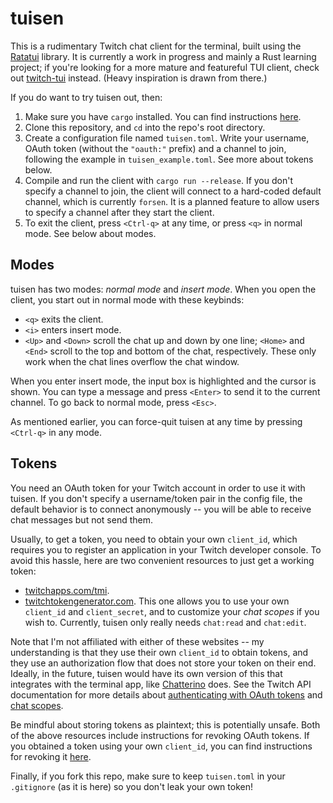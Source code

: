 # tuisen

This is a rudimentary Twitch chat client for the terminal, built using the [Ratatui](https://github.com/ratatui-org/ratatui) library. It is currently a work in progress and mainly a Rust learning project; if you're looking for a more mature and featureful TUI client, check out [twitch-tui](https://github.com/Xithrius/twitch-tui) instead. (Heavy inspiration is drawn from there.)

If you do want to try tuisen out, then:

1. Make sure you have `cargo` installed. You can find instructions [here](https://www.rust-lang.org/tools/install).
2. Clone this repository, and `cd` into the repo's root directory.
3. Create a configuration file named `tuisen.toml`. Write your username, OAuth token (without the `"oauth:"` prefix) and a channel to join, following the example in `tuisen_example.toml`. See more about tokens below.
4. Compile and run the client with `cargo run --release`. If you don't specify a channel to join, the client will connect to a hard-coded default channel, which is currently `forsen`. It is a planned feature to allow users to specify a channel after they start the client.
5. To exit the client, press `<Ctrl-q>` at any time, or press `<q>` in normal mode. See below about modes.

## Modes

tuisen has two modes: *normal mode* and *insert mode*. When you open the client, you start out in normal mode with these keybinds:

* `<q>` exits the client.
* `<i>` enters insert mode.
* `<Up>` and `<Down>` scroll the chat up and down by one line; `<Home>` and `<End>` scroll to the top and bottom of the chat, respectively. These only work when the chat lines overflow the chat window.

When you enter insert mode, the input box is highlighted and the cursor is shown. You can type a message and press `<Enter>` to send it to the current channel. To go back to normal mode, press `<Esc>`.

As mentioned earlier, you can force-quit tuisen at any time by pressing `<Ctrl-q>` in any mode.

## Tokens

You need an OAuth token for your Twitch account in order to use it with tuisen. If you don't specify a username/token pair in the config file, the default behavior is to connect anonymously -- you will be able to receive chat messages but not send them.

Usually, to get a token, you need to obtain your own `client_id`, which requires you to register an application in your Twitch developer console. To avoid this hassle, here are two convenient resources to just get a working token:

* [twitchapps.com/tmi](https://twitchapps.com/tmi/).
* [twitchtokengenerator.com](https://twitchtokengenerator.com/). This one allows you to use your own `client_id` and `client_secret`, and to customize your *chat scopes* if you wish to. Currently, tuisen only really needs `chat:read` and `chat:edit`.

Note that I'm not affiliated with either of these websites -- my understanding is that they use their own `client_id` to obtain tokens, and they use an authorization flow that does not store your token on their end. Ideally, in the future, tuisen would have its own version of this that integrates with the terminal app, like [Chatterino](https://github.com/Chatterino/chatterino2) does. See the Twitch API documentation for more details about [authenticating with OAuth tokens](https://dev.twitch.tv/docs/authentication/getting-tokens-oauth/) and [chat scopes](https://dev.twitch.tv/docs/authentication/scopes/#chat-and-pubsub-scopes).

Be mindful about storing tokens as plaintext; this is potentially unsafe. Both of the above resources include instructions for revoking OAuth tokens. If you obtained a token using your own `client_id`, you can find instructions for revoking it [here](https://dev.twitch.tv/docs/authentication/revoke-tokens/). 

Finally, if you fork this repo, make sure to keep `tuisen.toml` in your `.gitignore` (as it is here) so you don't leak your own token!
